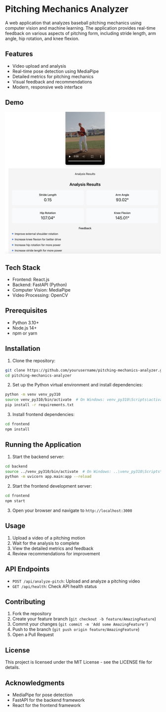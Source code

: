 # Pitching Mechanics Analyzer

A web application that analyzes baseball pitching mechanics using computer vision and machine learning. The application provides real-time feedback on various aspects of pitching form, including stride length, arm angle, hip rotation, and knee flexion.

## Features

- Video upload and analysis
- Real-time pose detection using MediaPipe
- Detailed metrics for pitching mechanics
- Visual feedback and recommendations
- Modern, responsive web interface

## Demo

![Demo of Pitching Mechanics Analyzer](Demo.png)

## Tech Stack

- Frontend: React.js
- Backend: FastAPI (Python)
- Computer Vision: MediaPipe
- Video Processing: OpenCV

## Prerequisites

- Python 3.10+
- Node.js 14+
- npm or yarn

## Installation

1. Clone the repository:
```bash
git clone https://github.com/yourusername/pitching-mechanics-analyzer.git
cd pitching-mechanics-analyzer
```

2. Set up the Python virtual environment and install dependencies:
```bash
python -m venv venv_py310
source venv_py310/bin/activate  # On Windows: venv_py310\Scripts\activate
pip install -r requirements.txt
```

3. Install frontend dependencies:
```bash
cd frontend
npm install
```

## Running the Application

1. Start the backend server:
```bash
cd backend
source ../venv_py310/bin/activate  # On Windows: ..\venv_py310\Scripts\activate
python -m uvicorn app.main:app --reload
```

2. Start the frontend development server:
```bash
cd frontend
npm start
```

3. Open your browser and navigate to `http://localhost:3000`

## Usage

1. Upload a video of a pitching motion
2. Wait for the analysis to complete
3. View the detailed metrics and feedback
4. Review recommendations for improvement

## API Endpoints

- `POST /api/analyze-pitch`: Upload and analyze a pitching video
- `GET /api/health`: Check API health status

## Contributing

1. Fork the repository
2. Create your feature branch (`git checkout -b feature/AmazingFeature`)
3. Commit your changes (`git commit -m 'Add some AmazingFeature'`)
4. Push to the branch (`git push origin feature/AmazingFeature`)
5. Open a Pull Request

## License

This project is licensed under the MIT License - see the LICENSE file for details.

## Acknowledgments

- MediaPipe for pose detection
- FastAPI for the backend framework
- React for the frontend framework 